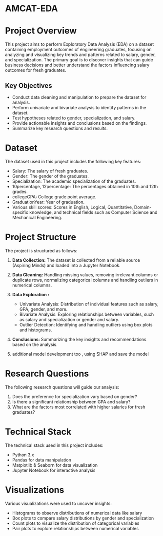 # AMCAT-EDA
# Project Overview

This project aims to perform Exploratory Data Analysis (EDA) on a dataset containing employment outcomes of engineering graduates, focusing on analyzing and visualizing key trends and patterns related to salary, gender, and specialization. The primary goal is to discover insights that can guide business decisions and better understand the factors influencing salary outcomes for fresh graduates.

## Key Objectives

*   Conduct data cleaning and manipulation to prepare the dataset for analysis.
*   Perform univariate and bivariate analysis to identify patterns in the dataset.
*   Test hypotheses related to gender, specialization, and salary.
*   Provide actionable insights and conclusions based on the findings.
*   Summarize key research questions and results.

# Dataset

The dataset used in this project includes the following key features:

*   Salary: The salary of fresh graduates.
*   Gender: The gender of the graduates.
*   Specialization: The academic specialization of the graduates.
*   10percentage, 12percentage: The percentages obtained in 10th and 12th grades.
*   collegeGPA: College grade point average.
*   GraduationYear: Year of graduation.
*   Various skill scores: Scores in English, Logical, Quantitative, Domain-specific knowledge, and technical fields such as Computer Science and Mechanical Engineering.

# Project Structure

The project is structured as follows:

1.  **Data Collection:** The dataset is collected from a reliable source (Aspiring Minds) and loaded into a Jupyter Notebook.
2.  **Data Cleaning:** Handling missing values, removing irrelevant columns or duplicate rows, normalizing categorical columns and handling outliers in numerical columns.
3.  **Data Exploration :**
    *   Univariate Analysis: Distribution of individual features such as salary, GPA, gender, and more.
    *   Bivariate Analysis: Exploring relationships between variables, such as salary and specialization or gender and salary.
    *   Outlier Detection: Identifying and handling outliers using box plots and histograms.
  
4.  **Conclusions:** Summarizing the key insights and recommendations based on the analysis.
5.    additional model development too , using SHAP and save the model 

# Research Questions

The following research questions will guide our analysis:

1.  Does the preference for specialization vary based on gender?
2.  Is there a significant relationship between GPA and salary?
3.  What are the factors most correlated with higher salaries for fresh graduates?

# Technical Stack

The technical stack used in this project includes:

*   Python 3.x
*   Pandas for data manipulation
*   Matplotlib & Seaborn for data visualization
*   Jupyter Notebook for interactive analysis

# Visualizations

Various visualizations were used to uncover insights:

*   Histograms to observe distributions of numerical data like salary
*   Box plots to compare salary distributions by gender and specialization
*   Count plots to visualize the distribution of categorical variables
*   Pair plots to explore relationships between numerical variables
